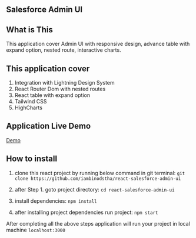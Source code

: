 ## Salesforce Admin UI

## What is This
This application cover Admin UI with responsive design, advance table with expand option, nested route, interactive charts.

## This application cover
1. Integration with Lightning Design System
2. React Router Dom with nested routes
3. React table with expand option
4. Tailwind CSS
5. HighCharts

## Application Live Demo
[Demo](https://salesforce-admin.vercel.app/)

## How to install
1. clone this react project by running below command in git terminal:
`git clone https://github.com/iambinodstha/react-salesforce-admin-ui`

2. after Step 1. goto project directory:
`cd react-salesforce-admin-ui`

3. install dependencies:
`npm install`

4. after installing project dependencies run project:
`npm start`

After completing all the above steps application will run your project in local machine `localhost:3000`
